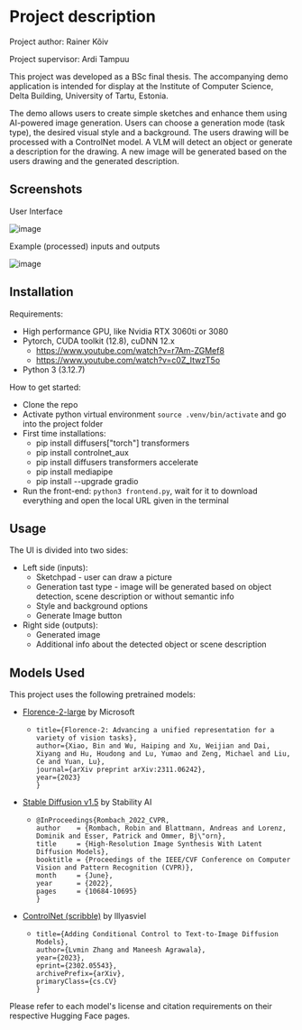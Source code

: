 # Project description
Project author: Rainer Kõiv

Project supervisor: Ardi Tampuu

This project was developed as a BSc final thesis. The accompanying demo application is intended for display at the Institute of Computer Science, Delta Building, University of Tartu, Estonia.

The demo allows users to create simple sketches and enhance them using AI-powered image generation. Users can choose a generation mode (task type), the desired visual style and a background. 
The users drawing will be processed with a ControlNet model. A VLM will detect an object or generate a description for the drawing. A new image will be generated based on the users drawing and the generated description.


## Screenshots
User Interface

![image](https://github.com/user-attachments/assets/ff7b60b8-2d64-4060-aae3-6961faaddbef)


Example (processed) inputs and outputs

![image](https://github.com/user-attachments/assets/bb863385-c2b0-4026-981a-dc19a27677bc)


## Installation
Requirements:
- High performance GPU, like Nvidia RTX 3060ti or 3080
- Pytorch, CUDA toolkit (12.8), cuDNN 12.x
   - https://www.youtube.com/watch?v=r7Am-ZGMef8
   - https://www.youtube.com/watch?v=c0Z_ItwzT5o
- Python 3 (3.12.7)

How to get started:
- Clone the repo
- Activate python virtual environment ``source .venv/bin/activate`` and go into the project folder
- First time installations:
    - pip install diffusers["torch"] transformers
    - pip install controlnet_aux
    - pip install diffusers transformers accelerate
    - pip install mediapipe
    - pip install --upgrade gradio
- Run the front-end: ``python3 frontend.py``, wait for it to download everything and open the local URL given in the terminal

## Usage
The UI is divided into two sides:
  - Left side (inputs):
    - Sketchpad - user can draw a picture
    - Generation tast type - image will be generated based on object detection, scene description or without semantic info
    - Style and background options
    - Generate Image button
  - Right side (outputs):
    - Generated image
    - Additional info about the detected object or scene description

## Models Used

This project uses the following pretrained models:

- [Florence-2-large](https://huggingface.co/microsoft/Florence-2-large) by Microsoft
  -   ```@article{xiao2023florence,
      title={Florence-2: Advancing a unified representation for a variety of vision tasks},
      author={Xiao, Bin and Wu, Haiping and Xu, Weijian and Dai, Xiyang and Hu, Houdong and Lu, Yumao and Zeng, Michael and Liu, Ce and Yuan, Lu},
      journal={arXiv preprint arXiv:2311.06242},
      year={2023}
      }
- [Stable Diffusion v1.5](https://huggingface.co/stable-diffusion-v1-5/stable-diffusion-v1-5) by Stability AI
  -     @InProceedings{Rombach_2022_CVPR,
        author    = {Rombach, Robin and Blattmann, Andreas and Lorenz, Dominik and Esser, Patrick and Ommer, Bj\"orn},
        title     = {High-Resolution Image Synthesis With Latent Diffusion Models},
        booktitle = {Proceedings of the IEEE/CVF Conference on Computer Vision and Pattern Recognition (CVPR)},
        month     = {June},
        year      = {2022},
        pages     = {10684-10695}
        }


- [ControlNet (scribble)](https://huggingface.co/lllyasviel/sd-controlnet-scribble) by lllyasviel
  - ```@misc{zhang2023adding,
    title={Adding Conditional Control to Text-to-Image Diffusion Models},
    author={Lvmin Zhang and Maneesh Agrawala},
    year={2023},
    eprint={2302.05543},
    archivePrefix={arXiv},
    primaryClass={cs.CV}
    }
Please refer to each model's license and citation requirements on their respective Hugging Face pages.
